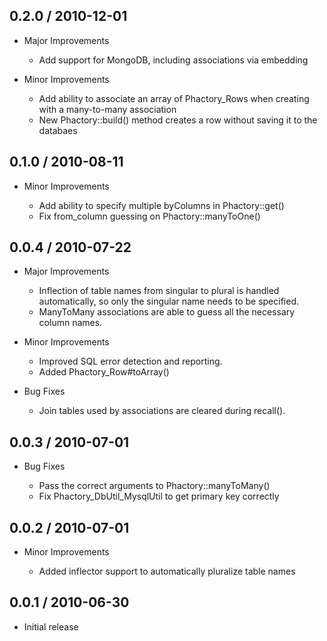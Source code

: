 ## 0.2.0 / 2010-12-01

* Major Improvements

    * Add support for MongoDB, including associations via embedding

* Minor Improvements

    * Add ability to associate an array of Phactory_Rows when creating with a many-to-many association
    * New Phactory::build() method creates a row without saving it to the databaes

## 0.1.0 / 2010-08-11

* Minor Improvements

    * Add ability to specify multiple byColumns in Phactory::get()
    * Fix from_column guessing on Phactory::manyToOne()

## 0.0.4 / 2010-07-22

* Major Improvements

    * Inflection of table names from singular to plural is handled automatically,
      so only the singular name needs to be specified.
    * ManyToMany associations are able to guess all the necessary column names.

* Minor Improvements

    * Improved SQL error detection and reporting.
    * Added Phactory_Row#toArray()

* Bug Fixes

    * Join tables used by associations are cleared during recall().

## 0.0.3 / 2010-07-01

* Bug Fixes
    
    * Pass the correct arguments to Phactory::manyToMany()
    * Fix Phactory_DbUtil_MysqlUtil to get primary key correctly

## 0.0.2 / 2010-07-01

* Minor Improvements
    
    * Added inflector support to automatically pluralize table names

## 0.0.1 / 2010-06-30

* Initial release
